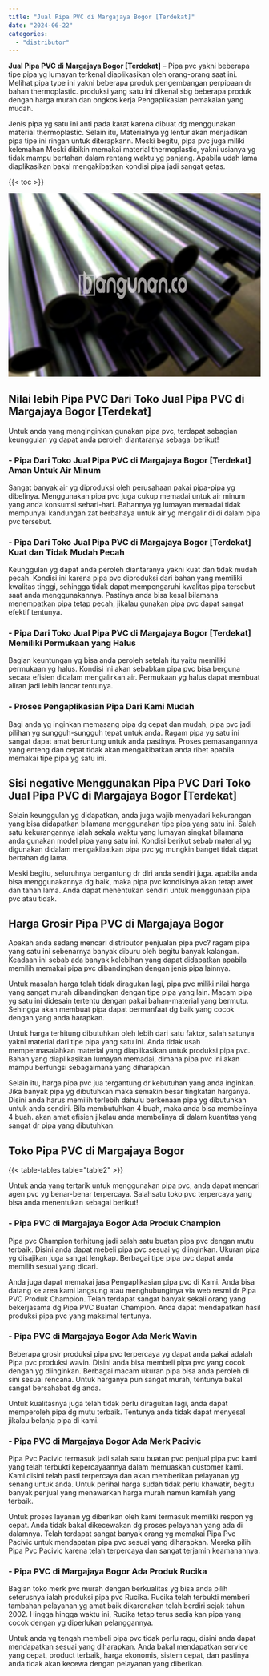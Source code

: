 ```yaml
---
title: "Jual Pipa PVC di Margajaya Bogor [Terdekat]"
date: "2024-06-22"
categories: 
  - "distributor"
---
```


**Jual Pipa PVC di Margajaya Bogor \[Terdekat\]** – Pipa pvc yakni beberapa tipe pipa yg lumayan terkenal diaplikasikan oleh orang-orang saat ini. Melihat pipa type ini yakni beberapa produk pengembangan perpipaan dr bahan thermoplastic. produksi yang satu ini dikenal sbg beberapa produk dengan harga murah dan ongkos kerja Pengaplikasian pemakaian yang mudah.

Jenis pipa yg satu ini anti pada karat karena dibuat dg menggunakan material thermoplastic. Selain itu, Materialnya yg lentur akan menjadikan pipa tipe ini ringan untuk diterapkann. Meski begitu, pipa pvc juga miliki kelemahan Meski dibikin memakai material thermoplastic, yakni usianya yg tidak mampu bertahan dalam rentang waktu yg panjang. Apabila udah lama diaplikasikan bakal mengakibatkan kondisi pipa jadi sangat getas.

{{< toc >}}

![Jual Pipa PVC di Margajaya Bogor [Terdekat]](/images/jaul-pipa-pvc-07.png)

## Nilai lebih Pipa PVC Dari Toko Jual Pipa PVC di Margajaya Bogor \[Terdekat\]

Untuk anda yang menginginkan gunakan pipa pvc, terdapat sebagian keunggulan yg dapat anda peroleh diantaranya sebagai berikut!

### \- Pipa Dari Toko Jual Pipa PVC di Margajaya Bogor \[Terdekat\] Aman Untuk Air Minum

Sangat banyak air yg diproduksi oleh perusahaan pakai pipa-pipa yg dibelinya. Menggunakan pipa pvc juga cukup memadai untuk air minum yang anda konsumsi sehari-hari. Bahannya yg lumayan memadai tidak mempunyai kandungan zat berbahaya untuk air yg mengalir di di dalam pipa pvc tersebut.

### \- Pipa Dari Toko Jual Pipa PVC di Margajaya Bogor \[Terdekat\] Kuat dan Tidak Mudah Pecah

Keunggulan yg dapat anda peroleh diantaranya yakni kuat dan tidak mudah pecah. Kondisi ini karena pipa pvc diproduksi dari bahan yang memiliki kwalitas tinggi, sehingga tidak dapat mempengaruhi kwalitas pipa tersebut saat anda menggunakannya. Pastinya anda bisa kesal bilamana menempatkan pipa tetap pecah, jikalau gunakan pipa pvc dapat sangat efektif tentunya.

### \- Pipa Dari Toko Jual Pipa PVC di Margajaya Bogor \[Terdekat\] Memiliki Permukaan yang Halus

Bagian keuntungan yg bisa anda peroleh setelah itu yaitu memiliki permukaan yg halus. Kondisi ini akan sebabkan pipa pvc bisa berguna secara efisien didalam mengalirkan air. Permukaan yg halus dapat membuat aliran jadi lebih lancar tentunya.

### \- Proses Pengaplikasian Pipa Dari Kami Mudah

Bagi anda yg inginkan memasang pipa dg cepat dan mudah, pipa pvc jadi pilihan yg sungguh-sungguh tepat untuk anda. Ragam pipa yg satu ini sangat dapat amat beruntung untuk anda pastinya. Proses pemasangannya yang enteng dan cepat tidak akan mengakibatkan anda ribet apabila memakai tipe pipa yg satu ini.

## Sisi negative Menggunakan Pipa PVC Dari Toko Jual Pipa PVC di Margajaya Bogor \[Terdekat\]

Selain keunggulan yg didapatkan, anda juga wajib menyadari kekurangan yang bisa didapatkan bilamana menggunakan tipe pipa yang satu ini. Salah satu kekurangannya ialah sekala waktu yang lumayan singkat bilamana anda gunakan model pipa yang satu ini. Kondisi berikut sebab material yg digunakan didalam mengakibatkan pipa pvc yg mungkin banget tidak dapat bertahan dg lama.

Meski begitu, seluruhnya bergantung dr diri anda sendiri juga. apabila anda bisa menggunakannya dg baik, maka pipa pvc kondisinya akan tetap awet dan tahan lama. Anda dapat menentukan sendiri untuk menggunaan pipa pvc atau tidak.

## Harga Grosir Pipa PVC di Margajaya Bogor

Apakah anda sedang mencari distributor penjualan pipa pvc? ragam pipa yang satu ini sebenarnya banyak diburu oleh begitu banyak kalangan. Keadaan ini sebab ada banyak kelebihan yang dapat didapatkan apabila memilih memakai pipa pvc dibandingkan dengan jenis pipa lainnya.

Untuk masalah harga telah tidak diragukan lagi, pipa pvc miliki nilai harga yang sangat murah dibandingkan dengan tipe pipa yang lain. Macam pipa yg satu ini didesain tertentu dengan pakai bahan-material yang bermutu. Sehingga akan membuat pipa dapat bermanfaat dg baik yang cocok dengan yang anda harapkan.

Untuk harga terhitung dibutuhkan oleh lebih dari satu faktor, salah satunya yakni material dari tipe pipa yang satu ini. Anda tidak usah mempermasalahkan material yang diaplikasikan untuk produksi pipa pvc. Bahan yang diaplikasikan lumayan memadai, dimana pipa pvc ini akan mampu berfungsi sebagaimana yang diharapkan.

Selain itu, harga pipa pvc jua tergantung dr kebutuhan yang anda inginkan. Jika banyak pipa yg dibutuhkan maka semakin besar tingkatan harganya. Disini anda harus memilih terlebih dahulu berkenaan pipa yg dibutuhkan untuk anda sendiri. Bila membutuhkan 4 buah, maka anda bisa membelinya 4 buah. akan amat efisien jikalau anda membelinya di dalam kuantitas yang sangat dr pipa yang dibutuhkan.

## Toko Pipa PVC di Margajaya Bogor

{{< table-tables table="table2" >}}

Untuk anda yang tertarik untuk menggunakan pipa pvc, anda dapat mencari agen pvc yg benar-benar terpercaya. Salahsatu toko pvc terpercaya yang bisa anda menentukan sebagai berikut!

### \- Pipa PVC di Margajaya Bogor Ada Produk Champion

Pipa pvc Champion terhitung jadi salah satu buatan pipa pvc dengan mutu terbaik. Disini anda dapat mebeli pipa pvc sesuai yg diinginkan. Ukuran pipa yg disajikan juga sangat lengkap. Berbagai tipe pipa pvc dapat anda memilih sesuai yang dicari.

Anda juga dapat memakai jasa Pengaplikasian pipa pvc di Kami. Anda bisa datang ke area kami langsung atau menghubunginya via web resmi dr Pipa PVC Produk Champion. Telah terdapat sangat banyak sekali orang yang bekerjasama dg Pipa PVC Buatan Champion. Anda dapat mendapatkan hasil produksi pipa pvc yang maksimal tentunya.

### \- Pipa PVC di Margajaya Bogor Ada Merk Wavin

Beberapa grosir produksi pipa pvc terpercaya yg dapat anda pakai adalah Pipa pvc produksi wavin. Disini anda bisa membeli pipa pvc yang cocok dengan yg diinginkan. Berbagai macam ukuran pipa bisa anda peroleh di sini sesuai rencana. Untuk harganya pun sangat murah, tentunya bakal sangat bersahabat dg anda.

Untuk kualitasnya juga telah tidak perlu diragukan lagi, anda dapat memperoleh pipa dg mutu terbaik. Tentunya anda tidak dapat menyesal jikalau belanja pipa di kami.

### \- Pipa PVC di Margajaya Bogor Ada Merk Pacivic

Pipa Pvc Pacivic termasuk jadi salah satu buatan pvc penjual pipa pvc kami yang telah terbukti kepercayaannya dalam memuaskan customer kami. Kami disini telah pasti terpercaya dan akan memberikan pelayanan yg senang untuk anda. Untuk perihal harga sudah tidak perlu khawatir, begitu banyak penjual yang menawarkan harga murah namun kamilah yang terbaik.

Untuk proses layanan yg diberikan oleh kami termasuk memiliki respon yg cepat. Anda tidak bakal dikecewakan dg proses pelayanan yang ada di dalamnya. Telah terdapat sangat banyak orang yg memakai Pipa Pvc Pacivic untuk mendapatan pipa pvc sesuai yang diharapkan. Mereka pilih Pipa Pvc Pacivic karena telah terpercaya dan sangat terjamin keamanannya.

### \- Pipa PVC di Margajaya Bogor Ada Produk Rucika

Bagian toko merk pvc murah dengan berkualitas yg bisa anda pilih seterusnya ialah produksi pipa pvc Rucika. Rucika telah terbukti memberi tambahan pelayanan yg amat baik dikarenakan telah berdiri sejak tahun 2002. Hingga hingga waktu ini, Rucika tetap terus sedia kan pipa yang cocok dengan yg diperlukan pelanggannya.

Untuk anda yg tengah membeli pipa pvc tidak perlu ragu, disini anda dapat mendapatkan sesuai yang diharapkan. Anda bakal mendapatkan service yang cepat, product terbaik, harga ekonomis, sistem cepat, dan pastinya anda tidak akan kecewa dengan pelayanan yang diberikan.
